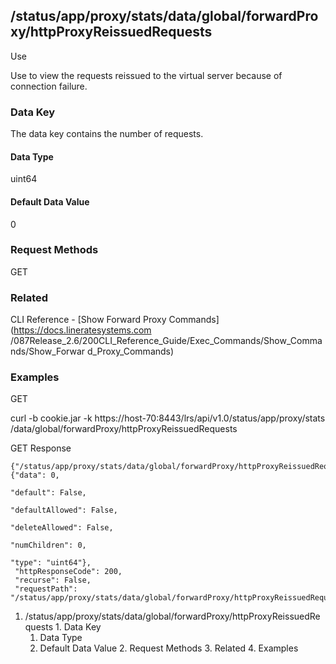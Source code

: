 ## /status/app/proxy/stats/data/global/forwardProxy/httpProxyReissuedRequests

Use

Use to view the requests reissued to the virtual server because of connection
failure.

### Data Key

The data key contains the number of requests.

#### Data Type

uint64

#### Default Data Value

0

### Request Methods

GET

### Related

CLI Reference - [Show Forward Proxy Commands](https://docs.lineratesystems.com
/087Release_2.6/200CLI_Reference_Guide/Exec_Commands/Show_Commands/Show_Forwar
d_Proxy_Commands)

### Examples

GET

curl -b cookie.jar -k https://host-70:8443/lrs/api/v1.0/status/app/proxy/stats
/data/global/forwardProxy/httpProxyReissuedRequests

GET Response

    
    {"/status/app/proxy/stats/data/global/forwardProxy/httpProxyReissuedRequests": {"data": 0,
                                                                                     "default": False,
                                                                                     "defaultAllowed": False,
                                                                                     "deleteAllowed": False,
                                                                                     "numChildren": 0,
                                                                                     "type": "uint64"},
     "httpResponseCode": 200,
     "recurse": False,
     "requestPath": "/status/app/proxy/stats/data/global/forwardProxy/httpProxyReissuedRequests"}
    

  1. /status/app/proxy/stats/data/global/forwardProxy/httpProxyReissuedRequests
    1. Data Key
      1. Data Type
      2. Default Data Value
    2. Request Methods
    3. Related
    4. Examples

